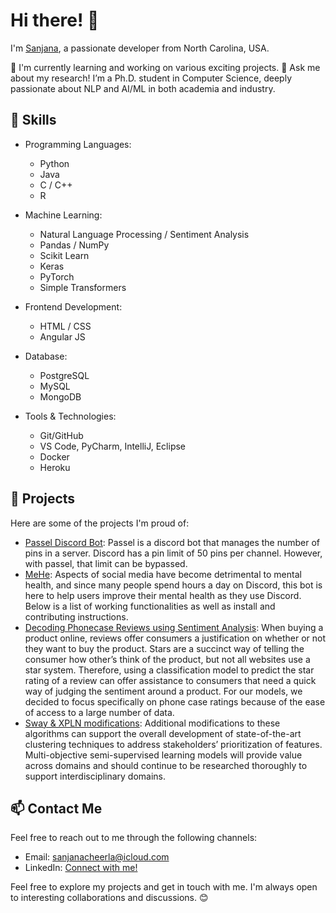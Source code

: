 <!--
**aamunkoi/aamunkoi** is a ✨ _special_ ✨ repository because its `README.md` (this file) appears on your GitHub profile.

Here are some ideas to get you started:

- 🔭 I’m currently working on ...
- 🌱 I’m currently learning ...
- 👯 I’m looking to collaborate on ...
- 🤔 I’m looking for help with ...
- 💬 Ask me about ...
- 📫 How to reach me: ...
- 😄 Pronouns: ...
- ⚡ Fun fact: ...
-->

# Hi there! 👋

I'm [Sanjana](https://github.com/sanjanacheerla), a passionate developer from North Carolina, USA.

🌱 I'm currently learning and working on various exciting projects.
💬 Ask me about my research! I’m a Ph.D. student in Computer Science, deeply passionate about NLP and AI/ML in both academia and industry.

## 🔧 Skills

- Programming Languages: 
  - Python
  - Java
  - C / C++
  - R
    
- Machine Learning: 
  - Natural Language Processing / Sentiment Analysis
  - Pandas / NumPy
  - Scikit Learn
  - Keras
  - PyTorch
  - Simple Transformers
  
- Frontend Development: 
  - HTML / CSS
  - Angular JS

- Database:
  - PostgreSQL
  - MySQL
  - MongoDB

- Tools & Technologies:
  - Git/GitHub
  - VS Code, PyCharm, IntelliJ, Eclipse
  - Docker
  - Heroku

## 🌟 Projects

Here are some of the projects I'm proud of:

- [Passel Discord Bot](https://github.com/sanjanacheerla/passel_public): Passel is a discord bot that manages the number of pins in a server. Discord has a pin limit of 50 pins per channel. However, with passel, that limit can be bypassed. 
- [MeHe](https://github.com/CSC510-G35-Fall2022/Mental_Health): Aspects of social media have become detrimental to mental health, and since many people spend hours a day on Discord, this bot is here to help users improve their mental health as they use Discord. Below is a list of working functionalities as well as install and contributing instructions. 
- [Decoding Phonecase Reviews using Sentiment Analysis](https://github.com/sanjanacheerla/CSC_522_FP/blob/main/ALDA_Final_Project_Group_23.pdf): When buying a product online, reviews offer consumers a justification on whether or not they want to buy the product. Stars are a succinct way of telling the consumer how other’s think of the product, but not all websites use a star system. Therefore, using a classification model to predict the star rating of a review can offer assistance to consumers that need a quick way of judging the sentiment around a product. For our models, we decided to focus specifically on phone case ratings because of the ease of access to a large number of data.
- [Sway & XPLN modifications](https://github.com/nakraft/exploreASE/blob/main/docs/exploreASE.pdf): Additional modifications to these algorithms can support the overall development of state-of-the-art clustering techniques to address stakeholders’ prioritization of features. Multi-objective semi-supervised learning models will provide value across domains and should continue to be researched thoroughly to support interdisciplinary domains.

## 📫 Contact Me

Feel free to reach out to me through the following channels:

- Email: sanjanacheerla@icloud.com
- LinkedIn: [Connect with me!](https://www.linkedin.com/in/sanjanacheerla/)

Feel free to explore my projects and get in touch with me. I'm always open to interesting collaborations and discussions. 😊
